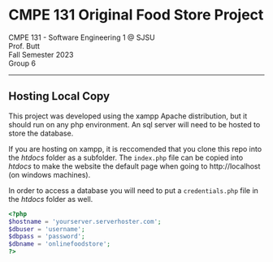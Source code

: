 # CMPE 131 Original Food Store Project

 CMPE 131 - Software Engineering 1 @ SJSU  
 Prof. Butt                               
 Fall Semester 2023                       
 Group 6                                   

---

## Hosting Local Copy
This project was developed using the xampp Apache distribution, but it should run on any php environment. An sql server will need to be hosted to store the database.

If you are hosting on xampp, it is reccomended that you clone this repo into the *htdocs* folder as a subfolder. The `index.php` file can be copied into *htdocs* to make the website the default page when going to http://localhost (on windows machines).

In order to access a database you will need to put a `credentials.php` file in the *htdocs* folder as well.
```php credentials.php
<?php
$hostname = 'yourserver.serverhoster.com';
$dbuser = 'username';
$dbpass = 'password';
$dbname = 'onlinefoodstore';
?>
```
